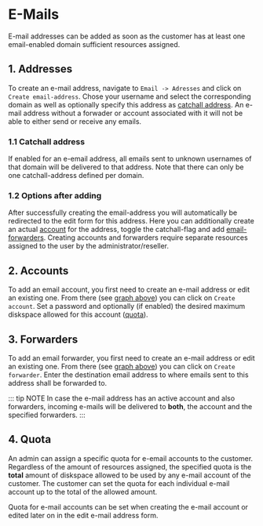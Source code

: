 # E-Mails

E-mail addresses can be added as soon as the customer has at least one email-enabled domain sufficient resources assigned.

<UiBrowser :src="$withBase('/img/frx_ug_emails_overview.png')" alt="Email addresses overview"/>

## 1. Addresses

To create an e-mail address, navigate to `Email -> Adresses` and click on `Create email-address`. Chose your username and select the corresponding domain as well as optionally specify this address as [catchall address](#_1-1-catchall-address). An e-mail address without a forwader or account associated with it will not be able to either send or receive any emails. 

<UiBrowser :src="$withBase('/img/frx_ug_emails_create.png')" alt="Create email address"/>

### 1.1 Catchall address

If enabled for an e-email address, all emails sent to unknown usernames of that domain will be delivered to that address. Note that there can only be one catchall-address defined per domain.

### 1.2 Options after adding

After successfully creating the email-address you will automatically be redirected to the edit form for this address. Here you can additionally create an actual [account](#_2-accounts) for the address, toggle the catchall-flag and add [email-forwarders](#_3-forwarders). Creating accounts and forwarders require separate resources assigned to the user by the administrator/reseller.

<UiBrowser :src="$withBase('/img/frx_ug_emails_edit.png')" alt="Edit email address"/>

## 2. Accounts

To add an email account, you first need to create an e-mail address or edit an existing one. From there (see [graph above](#_1-2-options-after-adding)) you can click on `Create account`.
Set a password and optionally (if enabled) the desired maximum diskspace allowed for this account ([quota](#_4-quota)).

<UiBrowser :src="$withBase('/img/frx_ug_emails_createacc.png')" alt="Create email account"/>

## 3. Forwarders

To add an email forwarder, you first need to create an e-mail address or edit an existing one. From there (see [graph above](#_1-2-options-after-adding)) you can click on `Create forwarder`.
Enter the destination email address to where emails sent to this address shall be forwarded to.

<UiBrowser :src="$withBase('/img/frx_ug_emails_createfwd.png')" alt="Create email forwarder"/>

::: tip NOTE
In case the e-mail address has an active account and also forwarders, incoming e-mails will be delivered to **both**, the account and the specified forwarders. 
:::

## 4. Quota

An admin can assign a specific quota for e-email accounts to the customer. Regardless of the amount of resources assigned, the specified quota is the **total** amount of diskspace allowed to be used by any e-mail account of the customer. The customer can set the quota for each individual e-mail account up to the total of the allowed amount.

Quota for e-mail accounts can be set when creating the e-mail account or edited later on in the edit e-mail address form.

<UiBrowser :src="$withBase('/img/frx_ug_emails_editquota.png')" alt="Edit email quota"/>
